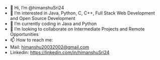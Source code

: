 - 👋 Hi, I’m @himanshuSri24
- 👀 I’m interested in Java, Python, C, C++, Full Stack Web Development and Open Source Development
- 🌱 I’m currently coding in Java and Python
- 💞️ I’m looking to collaborate on Intermediate Projects and Remote Opportunities
- 📫 How to reach me: 
- Mail: himanshu20032002@gmail.com
- Linkedin: https://linkedin.com/in/himanshuSri24
<!---
himanshuSri24/himanshuSri24 is a ✨ special ✨ repository because its `README.md` (this file) appears on your GitHub profile.
You can click the Preview link to take a look at your changes.
--->
